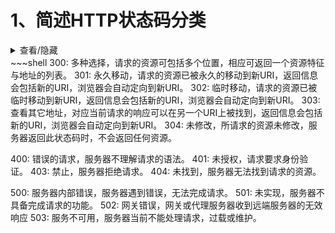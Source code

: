 # 1、简述HTTP状态码分类
<details>
  <summary> 查看/隐藏</summary>
  1xx: 信息提示类状态码，表示接收到请求，继续处理。

  2xx: 成功类状态码，表示请求成功收到，理解并接受。

  3xx: 重定向类状态码，表示需要进行附加操作，浏览器应当自动进行跳转。

  4xx: 客户端错误类状态码，表示请求包含语法错误或无法完成请求。

  5xx: 服务器错误类状态码，表示服务器在处理请求的过程中发生了错误。

  
</details>
~~~shell
  300: 多种选择，请求的资源可包括多个位置，相应可返回一个资源特征与地址的列表。
  301: 永久移动，请求的资源已被永久的移动到新URI，返回信息会包括新的URI，浏览器会自动定向到新URI。
  302: 临时移动，请求的资源已被临时移动到新URI，返回信息会包括新的URI，浏览器会自动定向到新URI。
  303: 查看其它地址，对应当前请求的响应可以在另一个URI上被找到，返回信息会包括新的URI，浏览器会自动定向到新URI。
  304: 未修改，所请求的资源未修改，服务器返回此状态码时，不会返回任何资源。

  400: 错误的请求，服务器不理解请求的语法。
  401: 未授权，请求要求身份验证。
  403: 禁止，服务器拒绝请求。
  404: 未找到，服务器无法找到请求的资源。

  500: 服务器内部错误，服务器遇到错误，无法完成请求。
  501: 未实现，服务器不具备完成请求的功能。
  502: 网关错误，网关或代理服务器收到远端服务器的无效响应
  503: 服务不可用，服务器当前不能处理请求，过载或维护。
~~~